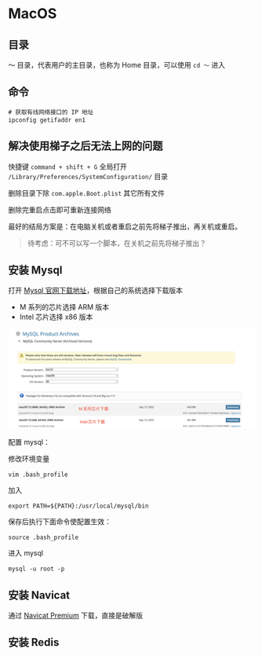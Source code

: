 # MacOS

## 目录

～ 目录，代表用户的主目录，也称为 Home 目录，可以使用 `cd ～` 进入

## 命令

```shell
# 获取有线网络接口的 IP 地址
ipconfig getifaddr en1
```

## 解决使用梯子之后无法上网的问题

快捷键 `command + shift + G` 全局打开 `/Library/Preferences/SystemConfiguration/` 目录

删除目录下除 `com.apple.Boot.plist` 其它所有文件

删除完重启点击即可重新连接网络

最好的结局方案是：在电脑关机或者重启之前先将梯子推出，再关机或重启。

> 待考虑：可不可以写一个脚本，在关机之前先将梯子推出？

## 安装 Mysql

打开 [Mysql 官网下载地址](https://downloads.mysql.com/archives/community/)，根据自己的系统选择下载版本

- M 系列的芯片选择 ARM 版本
- Intel 芯片选择 x86 版本

![](./images/1.jpg)

配置 mysql：

修改环境变量

```shell
vim .bash_profile

```

加入

```shell
export PATH=${PATH}:/usr/local/mysql/bin
```

保存后执行下面命令使配置生效：

```shell
source .bash_profile
```

进入 mysql

```shell
mysql -u root -p
```

## 安装 Navicat

通过 [Navicat Premium](https://appstorrent.ru/802-navicat-premium.html) 下载，直接是破解版

## 安装 Redis
